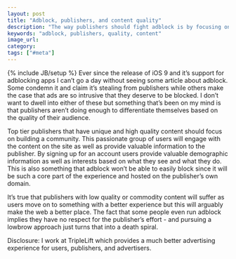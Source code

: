 ```yaml
---
layout: post
title: "Adblock, publishers, and content quality"
description: "The way publishers should fight adblock is by focusing on high quality content and building an engaged audience."
keywords: "adblock, publishers, quality, content"
image_url:
category:
tags: ["#meta"]
---
```

{% include JB/setup %}
Ever since the release of iOS 9 and it’s support for adblocking apps I can’t go a day without seeing some article about adblock. Some condemn it and claim it’s stealing from publishers while others make the case that ads are so intrusive that they deserve to be blocked. I don’t want to dwell into either of these but something that’s been on my mind is that publishers aren’t doing enough to differentiate themselves based on the quality of their audience.

Top tier publishers that have unique and high quality content should focus on building a community. This passionate group of users will engage with the content on the site as well as provide valuable information to the publisher. By signing up for an account users provide valuable demographic information as well as interests based on what they see and what they do. This is also something that adblock won’t be able to easily block since it will be such a core part of the experience and hosted on the publisher’s own domain.

It’s true that publishers with low quality or commodity content will suffer as users move on to something with a better experience but this will arguably make the web a better place. The fact that some people even run adblock implies they have no respect for the publisher’s effort - and pursuing a lowbrow approach just turns that into a death spiral.

Disclosure: I work at TripleLift which provides a much better advertising experience for users, publishers, and advertisers.
